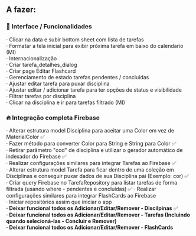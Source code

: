 ## A fazer:

### 📝 Interface / Funcionalidades

· Clicar na data e subir bottom sheet com lista de tarefas  
· Formatar a tela inicial para exibir próxima tarefa em baixo do calendario (MI)  
· Internacionalização   
· Criar tarefa_detalhes_dialog  
· Criar page Editar Flashcard   
· Gerenciamento de estado tarefas pendentes / concluídas  
· Ajustar editar tarefa para puxar disciplina   
· Ajustar editar / adicionar tarefa para ter opções de status e visibilidade   
· Filtrar tarefas por disciplina    
· Clicar na disciplina e ir para tarefas filtrado (MI)  

### :fire: Integração completa Firebase   
· Alterar estrutura model Disciplina para aceitar uma Color em vez de MaterialColor :white_check_mark:   
· Fazer método para converter Color para String e String para Color :white_check_mark:   
· Retirar parâmetro "cod" de disciplina e utilizar o gerador automático de indexador do Firebase :white_check_mark:   
· Realizar configurações similares para integrar Tarefas ao Firebase :white_check_mark:   
· Alterar estrutura model Tarefa para ficar dentro de uma coleção em Disciplinas e conseguir puxar dados de sua Disciplina pai (Exemplo: cor) :white_check_mark:    
· Criar query Firebase no TarefaRepository para listar tarefas de forma filtrada (usando where - pendentes e concluídas) :white_check_mark:
· Realizar configurações similares para integrar FlashCards ao Firebase      
· Iniciar repositórios assim que iniciar o app   
**· Deixar funcional todos os Adicionar/Editar/Remover - Discilpinas** :white_check_mark:   
**· Deixar funcional todos os Adicionar/Editar/Remover - Tarefas (Incluindo quando selecioná-las - Concluir e Remover)**   
**· Deixar funcional todos os Adicionar/Editar/Remover - FlashCards**   

